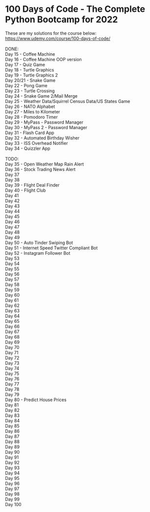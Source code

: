 # 100 Days of Code - The Complete Python Bootcamp for 2022<br>
These are my solutions for the course below:<br>
https://www.udemy.com/course/100-days-of-code/<br>
<br>
DONE:<BR>
Day 15 - Coffee Machine<br>
Day 16 - Coffee Machine OOP version<br>
Day 17 - Quiz Game<br>
Day 18 - Turtle Graphics<br>
Day 19 - Turtle Graphics 2<br>
Day 20/21 - Snake Game<br>
Day 22 - Pong Game<br>
Day 23 - Turtle Crossing<br>
Day 24 - Snake Game 2/Mail Merge<br>
Day 25 - Weather Data/Squirrel Census Data/US States Game<br>
Day 26 - NATO Alphabet<br>
Day 27 - Miles to Kilometer<br>
Day 28 - Pomodoro Timer<br>
Day 29 - MyPass - Password Manager<br>
Day 30 - MyPass 2 - Password Manager<br>
Day 31 - Flash Card App<br>
Day 32 - Automated Birthday Wisher<br>
Day 33 - ISS Overhead Notifier<br>
Day 34 - Quizzler App<br>
<br>
TODO:<br>
Day 35 - Open Weather Map Rain Alert<br>
Day 36 - Stock Trading News Alert<br>
Day 37<br>
Day 38<br>
Day 39 - Flight Deal Finder<br>
Day 40 - Flight Club<br>
Day 41<br>
Day 42<br>
Day 43<br>
Day 44<br>
Day 45<br>
Day 46<br>
Day 47<br>
Day 48<br>
Day 49<br>
Day 50 - Auto Tinder Swiping Bot<br>
Day 51 - Internet Speed Twitter Compliant Bot<br>
Day 52 - Instagram Follower Bot<br>
Day 53<br>
Day 54<br>
Day 55<br>
Day 56<br>
Day 57<br>
Day 58<br>
Day 59<br>
Day 60<br>
Day 61<br>
Day 62<br>
Day 63<br>
Day 64<br>
Day 65<br>
Day 66<br>
Day 67<br>
Day 68<br>
Day 69<br>
Day 70<br>
Day 71<br>
Day 72<br>
Day 73<br>
Day 74<br>
Day 75<br>
Day 76<br>
Day 77<br>
Day 78<br>
Day 79<br>
Day 80 - Predict House Prices<br>
Day 81<br>
Day 82<br>
Day 83<br>
Day 84<br>
Day 85<br>
Day 86<br>
Day 87<br>
Day 88<br>
Day 89<br>
Day 90<br>
Day 91<br>
Day 92<br>
Day 93<br>
Day 94<br>
Day 95<br>
Day 96<br>
Day 97<br>
Day 98<br>
Day 99<br>
Day 100<br>
<br>